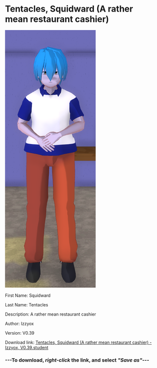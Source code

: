 # Tentacles, Squidward (A rather mean restaurant cashier)

<img src = "https://raw.githubusercontent.com/Arbiter1223/Daigaku-Gurashi-Custom-Students/master/Students/Files/Tentacles%2C%20Squidward%20(A%20rather%20mean%20restaurant%20cashier).png">

First Name: Squidward

Last Name: Tentacles

Description: A rather mean restaurant cashier

Author: Izzyox

Version: V0.39

Download link: <a href="https://raw.githubusercontent.com/Arbiter1223/Daigaku-Gurashi-Custom-Students/master/Students/Files/Tentacles%2C%20Squidward%20(A%20rather%20mean%20restaurant%20cashier)%20-%20Izzyox%2C%20V0.39.student">Tentacles, Squidward (A rather mean restaurant cashier) - Izzyox, V0.39.student</a>

### ---**To download, _right-click_ the link, and select _"Save as"_**---
